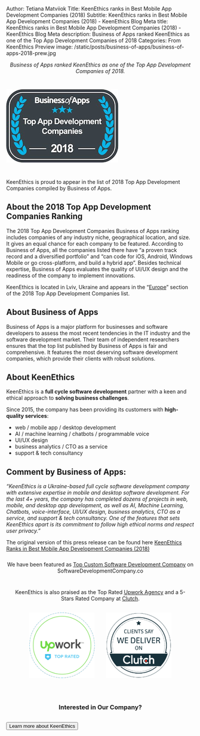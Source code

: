 Author: Tetiana Matviiok
Title: KeenEthics ranks in Best Mobile App Development Companies (2018)
Subtitle: KeenEthics ranks in Best Mobile App Development Companies (2018) - KeenEthics Blog
Meta title: KeenEthics ranks in Best Mobile App Development Companies (2018) - KeenEthics Blog
Meta description: Business of Apps ranked KeenEthics as one of the Top App Development Companies of 2018
Categories: From KeenEthics
Preview image: /static/posts/business-of-apps/business-of-apps-2018-prew.jpg

<div>
  <p style="font-style: italic; text-align: center;">Business of Apps ranked KeenEthics as one of the Top App Development Companies of 2018.</p>
</div>

<div class="text-center" style="margin: 40px 0">
  <img src="/static/posts/business-of-apps/business-of-apps-2018.jpg" alt="business of apps">
</div>

KeenEthics is proud to appear in the list of 2018 Top App Development Companies compiled by Business of Apps.

## About the 2018 Top App Development Companies Ranking

The 2018 Top App Development Companies Business of Apps ranking includes companies of any industry niche, geographical location, and size. It gives an equal chance for each company to be featured. According to Business of Apps, all the companies listed there have “a proven track record and a diversified portfolio” and “can code for iOS, Android, Windows Mobile or go cross-platform, and build a hybrid app”. Besides technical expertise, Business of Apps evaluates the quality of UI/UX design and the readiness of the company to implement innovations.

<div>
  <p>KeenEthics is located in Lviv, Ukraine and appears in the “<a href="//www.businessofapps.com/guide/app-development-companies/#3" target="_blank" rel="noopener noreferrer nofollow">Europe</a>” section of the 2018 Top App Development Companies list.</p>
</div>

## About Business of Apps

Business of Apps is a major platform for businesses and software developers to assess the most recent tendencies in the IT industry and the software development market. Their team of independent researchers ensures that the top list published by Business of Apps is fair and comprehensive. It features the most deserving software development companies, which provide their clients with robust solutions.

## About KeenEthics

KeenEthics is a **full cycle software development** partner with a keen and ethical approach to **solving business challenges**.

Since 2015, the company has been providing its customers with **high-quality services**:

- web / mobile app / desktop development
- AI / machine learning / chatbots / programmable voice
- UI/UX design
- business analytics / CTO as a service
- support & tech consultancy 

## Comment by Business of Apps:

*“KeenEthics is a Ukraine-based full cycle software development company with extensive expertise in mobile and desktop software development. For the last 4+ years, the company has completed dozens of projects in web, mobile, and desktop app development, as well as AI, Machine Learning, Chatbots, voice-interface, UI/UX design, business analytics, CTO as a service, and support & tech consultancy. One of the features that sets KeenEthics apart is its commitment to follow high ethical norms and respect user privacy.”*

<div>
  <p>The original version of this press release can be found here <a href="//www.pr.com/press-release/786797" target="_blank" rel="noopener noreferrer nofollow">KeenEthics Ranks in Best Mobile App Development Companies (2018)</a></p>
</div>

<div style="text-align: center; margin-top: 25px;">
  <p>
    We have been featured as <a href="//www.softwaredevelopmentcompany.co/2019/06/04/what-are-the-advantages-of-custom-software-development/" target="_blank" rel="noopener noreferrer nofollow">Top Custom Software Development Company</a> on SoftwareDevelopmentCompany.co
  </p>
</div>

<div style="text-align: center;max-width: 465px; margin: 40px auto 0 auto;">
  <p>KeenEthics is also praised as the Top Rated <a href="//www.upwork.com/agencies/~0106b5437592391f94" target="_blank" rel="noopener noreferrer nofollow">Upwork Agency</a> and a 5-Stars Rated Company at <a href="//clutch.co/profile/keenethics" target="_blank" rel="noopener noreferrer nofollow">Clutch</a>.</p>
</div>
<div style="display: flex; flex-wrap: wrap; justify-content: center; margin: 0 -15px 40px -15px;">
  <div style="padding: 15px">
    <a href="//www.upwork.com/agencies/~0106b5437592391f94" target="_blank" rel="noopener noreferrer nofollow">
      <img style="height: 175px;" src="/static/posts/silvertown-technologies-partnership/upwork-top-rated.png" alt="Silvertown Technologies" />
    </a>
  </div>
  <div style="padding: 15px">
    <a href="//clutch.co/profile/keenethics" target="_blank" rel="noopener noreferrer nofollow">
      <img style="height: 175px;" src="/static/posts/silvertown-technologies-partnership/clutch.png" alt="KeenEthics" />
    </a>
  </div>
</div>

<div style="margin-top: 50px;">
  <h3 style="text-align: center;">Interested in Our Company?</h3>
  <div class="call-to-cation-btn-wrap" style="margin-top: 30px">
    <a
      href="/contacts"
      className="contacts-goal"
      target="_blank"
      rel="noopener noreferrer"
    >
      <button class="call-to-cation-btn" type="button">Learn more about KeenEthics</button>
    </a>
  </div>
</div>